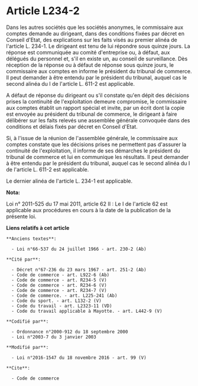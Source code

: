 # Article L234-2

Dans les autres sociétés que les sociétés anonymes, le commissaire aux comptes demande au dirigeant, dans des conditions
fixées par décret en Conseil d'Etat, des explications sur les faits visés au premier alinéa de l'article L. 234-1. Le
dirigeant est tenu de lui répondre sous quinze jours. La réponse est communiquée au comité d'entreprise ou, à défaut, aux
délégués du personnel et, s'il en existe un, au conseil de surveillance. Dès réception de la réponse ou à défaut de réponse
sous quinze jours, le commissaire aux comptes en informe le président du tribunal de commerce. Il peut demander à être
entendu par le président du tribunal, auquel cas le second alinéa du I de l'article L. 611-2 est applicable.

A défaut de réponse du dirigeant ou s'il constate qu'en dépit des décisions prises la continuité de l'exploitation demeure
compromise, le commissaire aux comptes établit un rapport spécial et invite, par un écrit dont la copie est envoyée au
président du tribunal de commerce, le dirigeant à faire délibérer sur les faits relevés une assemblée générale convoquée dans
des conditions et délais fixés par décret en Conseil d'Etat.

Si, à l'issue de la réunion de l'assemblée générale, le commissaire aux comptes constate que les décisions prises ne
permettent pas d'assurer la continuité de l'exploitation, il informe de ses démarches le président du tribunal de commerce et
lui en communique les résultats. Il peut demander à être entendu par le président du tribunal, auquel cas le second alinéa du
I de l'article L. 611-2 est applicable.

Le dernier alinéa de l'article L. 234-1 est applicable.

**Nota:**

Loi n° 2011-525 du 17 mai 2011, article 62 II : Le I de l'article 62 est applicable aux procédures en cours à la date de la
publication de  la présente loi.

**Liens relatifs à cet article**

	**Anciens textes**:

	  - Loi n°66-537 du 24 juillet 1966 - art. 230-2 (Ab)

	**Cité par**:

	  - Décret n°67-236 du 23 mars 1967 - art. 251-2 (Ab)
	  - Code de commerce - art. L922-6 (Ab)
	  - Code de commerce - art. R234-5 (V)
	  - Code de commerce - art. R234-6 (V)
	  - Code de commerce - art. R234-7 (V)
	  - Code de commerce. - art. L225-241 (Ab)
	  - Code du sport. - art. L132-2 (V)
	  - Code du travail - art. L2323-11 (VD)
	  - Code du travail applicable à Mayotte. - art. L442-9 (V)

	**Codifié par**:

	  - Ordonnance n°2000-912 du 18 septembre 2000
	  - Loi n°2003-7 du 3 janvier 2003

	**Modifié par**:

	  - Loi n°2016-1547 du 18 novembre 2016 - art. 99 (V)

	**Cite**:

	  - Code de commerce
